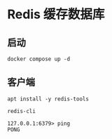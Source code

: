 # Redis 缓存数据库

## 启动

```shell
docker compose up -d
```

## 客户端

```shell
apt install -y redis-tools
```

```
redis-cli

127.0.0.1:6379> ping
PONG
```

